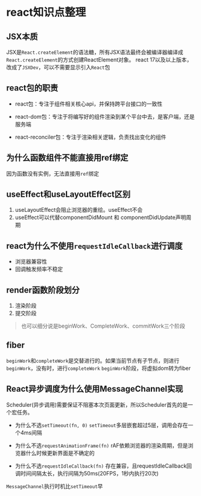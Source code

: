 # react知识点整理

## JSX本质

JSX是`React.createElement`的语法糖，所有JSX语法最终会被编译器编译成`React.createElement`的方式创建ReactElement对象。
react 17以及以上版本，改成了`JSXDev`，可以不需要显示引入`React`包

## react包的职责

* react包：专注于组件相关核心api，并保持跨平台接口的一致性

* react-dom包：专注于将编写好的组件渲染到某个平台中去，是客户端，还是服务端

* react-reconciler包：专注于渲染相关逻辑，负责找出变化的组件

## 为什么函数组件不能直接用ref绑定

因为函数没有实例，无法直接用`ref`绑定

## useEffect和useLayoutEffect区别

1. useLayoutEffect会阻止浏览器的重绘。useEffect不会
2. useEffect可以代替componentDidMount 和 componentDidUpdate声明周期

## react为什么不使用`requestIdleCallback`进行调度

* 浏览器兼容性
* 回调触发频率不稳定

## render函数阶段划分

1. 渲染阶段
2. 提交阶段

> 也可以细分说是beginWork、CompleteWork、commitWork三个阶段

## fiber

`beginWork`和`completeWork`是交替进行的。如果当前节点有子节点，则进行`beginWork`，没有时，进行`completeWork`
`beginWork`阶段，将虚拟dom转为fiber

## React异步调度为什么使用MessageChannel实现

Scheduler(异步调用)需要保证不阻塞本次页面更新，所以Scheduler首先的是一个宏任务。

* 为什么不选`setTimeout(fn, 0)`
`setTimeout`多层嵌套超过5层，调用会存在一个4ms间隔

* 为什么不选`requestAnimationFrame(fn)`
rAF依赖浏览器的渲染周期，但是浏览器什么时候更新界面是不确定的
  
* 为什么不选`requestIdleCallback(fn)`
存在兼容，且requestIdleCallback回调时间间隔太长，执行间隔为50ms(20FPS，1秒内执行20次)

`MessageChannel`执行时机比`setTimeout`早
